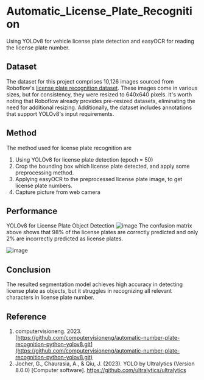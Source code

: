 # Automatic_License_Plate_Recognition
Using YOLOv8 for vehicle license plate detection and easyOCR for reading the license plate number.

## Dataset
The dataset for this project comprises 10,126 images sourced from Roboflow's [license plate recognition dataset](https://universe.roboflow.com/roboflow-universe-projects/license-plate-recognition-rxg4e). These images come in various sizes, but for consistency, they were resized to 640x640 pixels. It's worth noting that Roboflow already provides pre-resized datasets, eliminating the need for additional resizing. Additionally, the dataset includes annotations that support YOLOv8's input requirements.

## Method
The method used for license plate recognition are
1. Using YOLOv8 for license plate detection (epoch = 50)
2. Crop the bounding box which license plate detected, and apply some preprocessing method.
3. Applying easyOCR to the preprocessed license plate image, to get license plate numbers.
4. Capture picture from web camera

## Performance
YOLOv8 for License Plate Object Detection
![image](https://github.com/synvialfajrine/Automatic_License_Plate_Recognition/assets/76579802/545c7d1e-add7-4cd7-9a2b-77fbeb0cc47a)
The confusion matrix above shows that 98% of the license plates are correctly predicted and only 2% are incorrectly predicted as license plates.

![image](https://github.com/synvialfajrine/Automatic_License_Plate_Recognition/assets/76579802/9a3a9934-8e2d-4f52-878d-e5fb440a93c1)


## Conclusion
The resulted segmentation model achieves high accuracy in detecting license plate as objects, but it struggles in recognizing all relevant characters in license plate number. 
## Reference
1. computervisioneng. 2023. [https://github.com/computervisioneng/automatic-number-plate-recognition-python-yolov8.git](https://github.com/computervisioneng/automatic-number-plate-recognition-python-yolov8.git)
2. Jocher, G., Chaurasia, A., & Qiu, J. (2023). YOLO by Ultralytics (Version 8.0.0) [Computer software]. https://github.com/ultralytics/ultralytics
